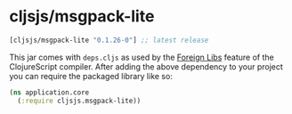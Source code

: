 # cljsjs/msgpack-lite

[](dependency)
```clojure
[cljsjs/msgpack-lite "0.1.26-0"] ;; latest release
```
[](/dependency)

This jar comes with `deps.cljs` as used by the [Foreign Libs][flibs] feature
of the ClojureScript compiler. After adding the above dependency to your project
you can require the packaged library like so:

```clojure
(ns application.core
  (:require cljsjs.msgpack-lite))
```

[flibs]: https://clojurescript.org/reference/packaging-foreign-deps
